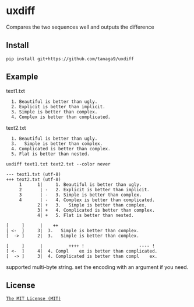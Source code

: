 
uxdiff
========

Compares the two sequences well and outputs the difference


Install
---------

```
pip install git+https://github.com/tanaga9/uxdiff
```


Example
----------------

text1.txt

```
  1. Beautiful is better than ugly.
  2. Explicit is better than implicit.
  3. Simple is better than complex.
  4. Complex is better than complicated.
```

text2.txt

```
  1. Beautiful is better than ugly.
  3.   Simple is better than complex.
  4. Complicated is better than complex.
  5. Flat is better than nested.
```


`uxdiff text1.txt text2.txt --color never`

```
--- text1.txt (utf-8)
+++ text2.txt (utf-8)
     1      1|     1. Beautiful is better than ugly.
     2       | -   2. Explicit is better than implicit.
     3       | -   3. Simple is better than complex.
     4       | -   4. Complex is better than complicated.
            2| +   3.   Simple is better than complex.
            3| +   4. Complicated is better than complex.
            4| +   5. Flat is better than nested.

[     ]      |    ++                                
[ <-  ]     3|  3.   Simple is better than complex. 
[  -> ]     2|  3.   Simple is better than complex. 

[     ]      |          ++++ !                     ---- !  
[ <-  ]     4|  4. Compl    ex is better than complicated. 
[  -> ]     3|  4. Complicated is better than compl    ex. 

```

supported multi-byte string. set the encoding with an argument if you need.


License
--------------------

[`The MIT License (MIT)`](http://www.opensource.org/licenses/mit-license.php)
